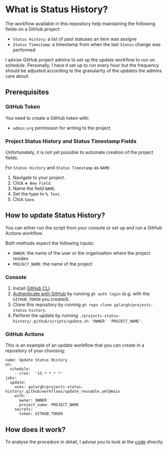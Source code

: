 # What is Status History?

The workflow available in this repository help maintaining the following fields on a GitHub project:
- `Status History`: a list of past statuses an item was assigne
- `Status Timestamp`: a timestamp from when the last `Status` change was performed

I advise GitHub project admins to set up the update workflow to run on schedule. Personally, I have it set up to run every hour but the frequency should be adjusted according to the granularity of the updates the admins care about.

## Prerequisites

### GitHub Token

You need to create a GitHub token with:
- `admin:org` permission for writing to the project

### Project Status History and Status Timestamp Fields

Unfortunately, it is not yet possible to automate creation of the project fields.

For `Status History` and `Status Timestamp` as `NAME`:
1. Navigate to your project.
1. Click `➕ New Field`.
1. Name the field `NAME`.
1. Set the type to `🔤 Text`.
1. Click `Save`.

## How to update Status History?

You can either run the script from your console or set up and run a GitHub Actions workflow.

Both methods expect the following inputs:
- `OWNER`: the name of the user or the organisation where the project resides
- `PROJECT_NAME`: the name of the project

### Console

1. Install [GitHub CLI](https://cli.github.com/).
1. [Authenticate with GitHub](https://cli.github.com/manual/gh_auth_login) by running `gh auth login` (e.g. with the `GITHUB_TOKEN` you created).
1. Clone this repository  by running `gh repo clone galargh/projects-status-history`.
1. Perform the update by running `./projects-status-history/.github/scripts/update.sh 'OWNER' 'PROJECT_NAME'`.

### GitHub Actions

This is an example of an update workflow that you can create in a repository of your choosing:
```
name: Update Status History
on:
  schedule:
    - cron:  '15 * * * *'
jobs:
  update:
    uses: galargh/projects-status-history/.github/workflows/update_reusable.yml@main
    with:
      owner: OWNER
      project_name: PROJECT_NAME
    secrets:
      token: GITHUB_TOKEN
```

## How does it work?

To analyse the procedure in detail, I advise you to look at the [code](.github/scripts/update.sh) directly.
